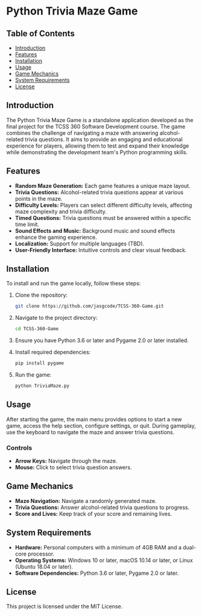# Python Trivia Maze Game

## Table of Contents
- [Introduction](#introduction)
- [Features](#features)
- [Installation](#installation)
- [Usage](#usage)
- [Game Mechanics](#game-mechanics)
- [System Requirements](#system-requirements)
- [License](#license)


## Introduction
The Python Trivia Maze Game is a standalone application developed as the final project for the TCSS 360 Software Development course. The game combines the challenge of navigating a maze with answering alcohol-related trivia questions. It aims to provide an engaging and educational experience for players, allowing them to test and expand their knowledge while demonstrating the development team's Python programming skills.

## Features
- **Random Maze Generation:** Each game features a unique maze layout.
- **Trivia Questions:** Alcohol-related trivia questions appear at various points in the maze.
- **Difficulty Levels:** Players can select different difficulty levels, affecting maze complexity and trivia difficulty.
- **Timed Questions:** Trivia questions must be answered within a specific time limit.
- **Sound Effects and Music:** Background music and sound effects enhance the gaming experience.
- **Localization:** Support for multiple languages (TBD).
- **User-Friendly Interface:** Intuitive controls and clear visual feedback.

## Installation
To install and run the game locally, follow these steps:

1. Clone the repository:
    ```sh
    git clone https://github.com/jasgcode/TCSS-360-Game.git
    ```

2. Navigate to the project directory:
    ```sh
    cd TCSS-360-Game
    ```

3. Ensure you have Python 3.6 or later and Pygame 2.0 or later installed.

4. Install required dependencies:
    ```sh
    pip install pygame
    ```

5. Run the game:
    ```sh
    python TriviaMaze.py
    ```

## Usage
After starting the game, the main menu provides options to start a new game, access the help section, configure settings, or quit. During gameplay, use the keyboard to navigate the maze and answer trivia questions.

### Controls
- **Arrow Keys:** Navigate through the maze.
- **Mouse:** Click to select trivia question answers.

## Game Mechanics
- **Maze Navigation:** Navigate a randomly generated maze.
- **Trivia Questions:** Answer alcohol-related trivia questions to progress.
- **Score and Lives:** Keep track of your score and remaining lives.

## System Requirements
- **Hardware:** Personal computers with a minimum of 4GB RAM and a dual-core processor.
- **Operating Systems:** Windows 10 or later, macOS 10.14 or later, or Linux (Ubuntu 18.04 or later).
- **Software Dependencies:** Python 3.6 or later, Pygame 2.0 or later.

## License
This project is licensed under the MIT License.
